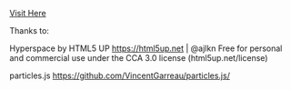 [Visit Here](https://www.ahrampy.com)

Thanks to:

Hyperspace by HTML5 UP
	<https://html5up.net> | @ajlkn
	Free for personal and commercial use under the CCA 3.0 license (html5up.net/license)

particles.js
	<https://github.com/VincentGarreau/particles.js/>
